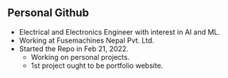 ## Personal Github

- Electrical and Electronics Engineer with interest in AI and ML.
- Working at Fusemachines Nepal Pvt. Ltd.
- Started the Repo in Feb 21, 2022.
    - Working on personal projects.
    - 1st project ought to be portfolio website.